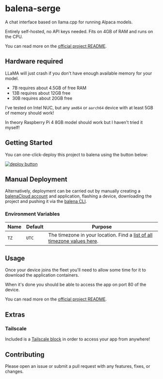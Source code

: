 # balena-serge

A chat interface based on llama.cpp for running Alpaca models.

Entirely self-hosted, no API keys needed. Fits on 4GB of RAM and runs on the CPU.

You can read more on the [official project README](https://github.com/serge-chat/serge).

## Hardware required

LLaMA will just crash if you don't have enough available memory for your model.

- 7B requires about 4.5GB of free RAM
- 13B requires about 12GB free
- 30B requires about 20GB free

I've tested on Intel NUC, but any `amd64` or `aarch64` device with at least 5GB of memory should work!

In theory Raspberry Pi 4 8GB model should work but I haven't tried it myself!

## Getting Started

You can one-click-deploy this project to balena using the button below:

[![deploy button](https://balena.io/deploy.svg)](https://dashboard.balena-cloud.com/deploy?repoUrl=https://github.com/klutchell/balena-serge)

## Manual Deployment

Alternatively, deployment can be carried out by manually creating a [balenaCloud account](https://dashboard.balena-cloud.com) and application, flashing a device,
downloading the project and pushing it via the [balena CLI](https://github.com/balena-io/balena-cli).

### Environment Variables

| Name | Default | Purpose                                                                                                                                 |
| ---- | ------- | --------------------------------------------------------------------------------------------------------------------------------------- |
| `TZ` | `UTC`   | The timezone in your location. Find a [list of all timezone values here](https://en.wikipedia.org/wiki/List_of_tz_database_time_zones). |

## Usage

Once your device joins the fleet you'll need to allow some time for it to download the application containers.

When it's done you should be able to access the app on port 80 of the device.

You can read more on the [official project README](https://github.com/serge-chat/serge).

## Extras

### Tailscale

Included is a [Tailscale block](https://github.com/klutchell/balena-tailscale) in order to access your app from anywhere!

## Contributing

Please open an issue or submit a pull request with any features, fixes, or changes.
